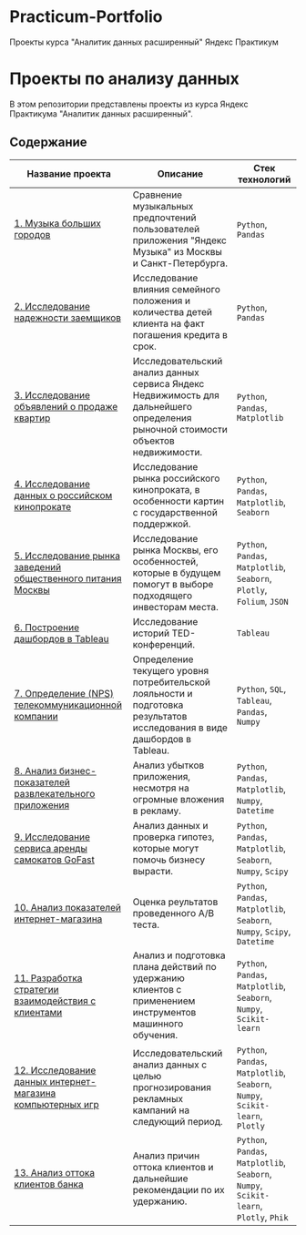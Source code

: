 # Practicum-Portfolio
Проекты курса "Аналитик данных расширенный" Яндекс Практикум
# Проекты по анализу данных

В этом репозитории представлены проекты из курса Яндекс Практикума "Аналитик данных расширенный".

## Содержание

| Название проекта                                     | Описание                                                                                   | Стек технологий                    |
|------------------------------------------------------|--------------------------------------------------------------------------------------------|------------------------------------|
| [1. Музыка больших городов](https://github.com/GSW2012/Practicum-Portfolio/blob/main/01.%20Музыка%20больших%20городов/Музыка%20больших%20городов.ipynb)         | Сравнение музыкальных предпочтений пользователей приложения "Яндекс Музыка" из Москвы и Санкт-Петербурга.                      | `Python`, `Pandas`         |
| [2. Исследование надежности заемщиков](https://github.com/GSW2012/Practicum-Portfolio/blob/main/02.%20Исследование%20надежности%20заемщиков/Исследование%20надежности%20заемщиков.ipynb)               | Исследование влияния семейного положения и количества детей клиента на факт погашения кредита в срок.                                | `Python`, `Pandas`            |
| [3. Исследование объявлений о продаже квартир](https://github.com/GSW2012/Practicum-Portfolio/blob/main/03.%20Исследование%20объявлений%20о%20продаже%20квартир/Исследование%20объявлений%20о%20продаже%20квартир.ipynb)               | Исследовательский анализ данных сервиса Яндекс Недвижимость для дальнейшего определения рыночной стоимости объектов недвижимости.                                | `Python`, `Pandas`, `Matplotlib`            |****
| [4. Исследование данных о российском кинопрокате](https://github.com/GSW2012/Practicum-Portfolio/blob/main/04.%20Исследование%20данных%20о%20российском%20кинопрокате/Исследование%20данных%20о%20российском%20кинопрокате.ipynb)               | Исследование рынка российского кинопроката, в особенности картин с государственной поддержкой.                                | `Python`, `Pandas`, `Matplotlib`, `Seaborn`            |****
| [5. Исследование рынка заведений общественного питания Москвы](https://github.com/GSW2012/Practicum-Portfolio/blob/main/05.%20Рынок%20заведений%20общественного%20питания%20Москвы/Исследование%20рынка%20заведений%20общественного%20питания%20Москвы.ipynb)               | Исследование рынка Москвы,  его особенностей, которые в будущем помогут в выборе подходящего инвесторам места.                                | `Python`, `Pandas`, `Matplotlib`, `Seaborn`, `Plotly`, `Folium`, `JSON`            |****
| [6. Построение дашбордов в Tableau](https://github.com/GSW2012/Practicum-Portfolio/blob/main/06.%20Исследование%20истории%20TED-конференций/Построение%20дашбордов%20в%20Tableau.ipynb)               | Исследование историй TED-конференций.                                | `Tableau`            |****
| [7. Определение (NPS) телекоммуникационной компании](https://github.com/GSW2012/Practicum-Portfolio/blob/main/07.%20Определение%20NPS%20телекоммуникационной%20компании/Определение%20текущего%20уровня%20потребительской%20лояльности%20(NPS).ipynb)               | Определение текущего уровня потребительской лояльности и подготовка результатов исследования в виде дашбордов в Tableau.                                | `Python`, `SQL`, `Tableau`, `Pandas`, `Numpy`            |****
| [8. Анализ бизнес-показателей развлекательного приложения](https://github.com/GSW2012/Practicum-Portfolio/blob/main/08.%20Анализ%20бизнес-показателей%20развлекательного%20приложения/Анализ%20бизнес-показателей%20развлекательного%20приложения%20Procrastinate%20Pro%2B.ipynb)               | Анализ убытков приложения, несмотря на огромные вложения в рекламу.                                | `Python`, `Pandas`, `Matplotlib`, `Numpy`, `Datetime`            |****
| [9. Исследование сервиса аренды самокатов GoFast](https://github.com/GSW2012/Practicum-Portfolio/blob/main/09.%20Статистический%20анализ%20данных%20сервиса%20аренды%20самокатов/Статистический%20анализ%20данных%20сервиса%20аренды%20самокатов%20GoFast.ipynb)               | Анализ данных и проверка гипотез, которые могут помочь бизнесу вырасти.                                | `Python`, `Pandas`, `Matplotlib`, `Seaborn`, `Numpy`, `Scipy`            |****
| [10. Анализ показателей интернет-магазина](https://github.com/GSW2012/Practicum-Portfolio/blob/main/10.%20AB-тест%20интернет-магазина/AB-тест%20интернет-магазина.ipynb)               | Оценка реультатов проведенного A/B теста.                                | `Python`, `Pandas`, `Matplotlib`, `Seaborn`, `Numpy`, `Scipy`, `Datetime`            |****
| [11. Разработка стратегии взаимодействия с клиентами](https://github.com/GSW2012/Practicum-Portfolio/blob/main/11.%20Разработка%20стратегии%20машинным%20обучением/Разработка%20стратегии%20взаимодействия%20с%20клиентами.ipynb)               |  Анализ и подготовка плана действий по удержанию клиентов с применением инструментов машинного обучения.                                | `Python`, `Pandas`, `Matplotlib`, `Seaborn`, `Numpy`, `Scikit-learn`            |****
| [12. Исследование данных интернет-магазина компьютерных игр](https://github.com/GSW2012/Practicum-Portfolio/blob/main/12.%20Исследование%20данных%20интернет-магазина/Исследование%20данных%20интернет-магазина%20Стримчик.ipynb)               |  Исследовательский анализ данных с целью прогнозирования рекламных кампаний на следующий период.                                | `Python`, `Pandas`, `Matplotlib`, `Seaborn`, `Numpy`, `Scikit-learn`, `Plotly`            |****
| [13. Анализ оттока клиентов банка](https://github.com/GSW2012/Practicum-Portfolio/blob/main/13.%20Анализ%20оттока%20клиентов%20банка/Анализ%20оттока%20клиентов%20банка.ipynb)               |  Анализ причин оттока клиентов и дальнейшие рекомендации по их удержанию.                                | `Python`, `Pandas`, `Matplotlib`, `Seaborn`, `Numpy`, `Scikit-learn`, `Plotly`, `Phik`           |****
